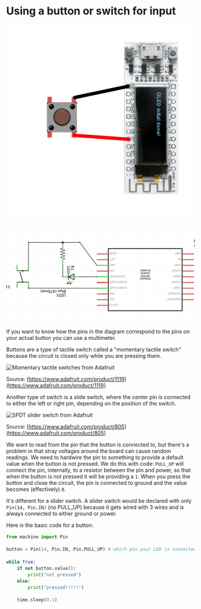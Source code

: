 # Using a button or switch for input

![wiring diagram](esp-wiring-button.PNG)

![schematic](button-schematic.png)

If you want to know how the pins in the diagram correspond to the pins on your actual button you can use a multimeter.

Buttons are a type of tactile switch called a "momentary tactile switch" because the circuit is closed only while you are pressing them.

![Momentary tactile switches from Adafruit](../docs/media/buttons_sm.jpg)

Source: [https://www.adafruit.com/product/1119](https://www.adafruit.com/product/1119)

Another type of switch is a slide switch, where the center pin is connected to either the left or right pin, depending on the position of the switch. 

![SPDT slider switch from Adafruit](../docs/media/switch_slide_spdt.jpg)

Source: [https://www.adafruit.com/product/805](https://www.adafruit.com/product/805)

We want to read from the pin that the button is connected to, but there's a problem in that stray voltages around the board can cause random readings.  We need to hardwire the pin to something to provide a default value when the button is not pressed.  We do this with code: `PULL_UP` will connect the pin, internally, to a resistor between the pin and power, so that when the button is not pressed it will be providing a `1`.  When you press the button and close the circuit, the pin is connected to ground and the value becomes (effectively) `0`.

It's different for a slider switch.  A slider switch would be declared with only `Pin(14, Pin.IN)` (no PULL_UP) because it gets wired with 3 wires and is always connected to either ground or power.

Here is the basic code for a button:

```python
from machine import Pin

button = Pin(14, Pin.IN, Pin.PULL_UP) # which pin your LED is connected to

while True:
	if not button.value():
		print("not pressed")
	else:
		print("pressed!!!!!")
	
	time.sleep(0.1)
```
